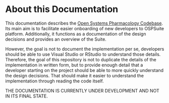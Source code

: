 # About this Documentation

This documentation describes the [Open Systems Pharmacology Codebase](https://github.com/Open-Systems-Pharmacology). Its main aim is to facilitate easier onboarding of new developers to OSPSuite platform. Additionally, it functions as a documentation of the design decisions and provides an overview of the Suite.&#x20;

However, the goal is not to document the implementation per se, developers should be able to use Visual Studio or RStudio to understand those details. Therefore, the goal of this repository is not to duplicate the details of the implementation in written form, but to provide enough detail that a developer starting on the project should be able to more quickly understand the design decisions. That should make it easier to understand the implementation through reading the code itself.

THE DOCUMENTATION IS CURRENTLY UNDER DEVELOPMENT AND NOT IN ITS FINAL STATE.
